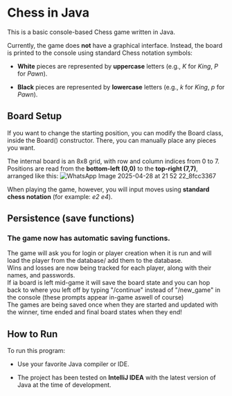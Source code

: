 # Chess in Java
This is a basic console-based Chess game written in Java.

Currently, the game does **not** have a graphical interface. Instead, the board is printed to the console using standard Chess notation symbols:

- **White** pieces are represented by **uppercase** letters (e.g., _K_ for _King_, _P_ for _Pawn_).

- **Black** pieces are represented by **lowercase** letters (e.g., _k_ for _King_, _p_ for _Pawn_).

## Board Setup
If you want to change the starting position, you can modify the Board class, inside the Board() constructor. There, you can manually place any pieces you want.

The internal board is an 8x8 grid, with row and column indices from 0 to 7. Positions are read from the **bottom-left (0,0)** to the **top-right (7,7)**, arranged like this:
![WhatsApp Image 2025-04-28 at 21 52 22_8fcc3367](https://github.com/user-attachments/assets/b504eb44-8ff9-40e2-9c45-6830c2f92d64)

When playing the game, however, you will input moves using **standard chess notation** (for example: _e2 e4_).

## Persistence (save functions)
### The game now has automatic saving functions.
The game will ask you for login or player creation when it is run and will load the player from the database/ add them to the database. <br>
Wins and losses are now being tracked for each player, along with their names, and passwords. <br>
If ia board is left mid-game it will save the board state and you can hop back to where you left off by typing "/continue" instead of "/new_game" in the console (these prompts appear in-game aswell of course) <br>
The games are being saved once when they are started and updated with the winner, time ended and final board states when they end! <br>

## How to Run
To run this program:

- Use your favorite Java compiler or IDE.

- The project has been tested on **IntelliJ IDEA** with the latest version of Java at the time of development.
